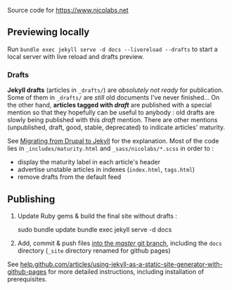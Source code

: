 Source code for https://www.nicolabs.net

## Previewing locally

Run `bundle exec jekyll serve -d docs --livereload --drafts` to start a local server with live reload and drafts preview.

### Drafts

**Jekyll drafts** (articles in `_drafts/`) are *absolutely not ready* for publication. Some of them in `_drafts/` are *still* old documents I've never finished...
On the other hand, **articles tagged with _draft_** are published with a special mention so that they hopefully can be useful to anybody : old drafts are slowly being published with this *draft* mention.
There are other mentions (unpublished, draft, good, stable, deprecated) to indicate articles' maturity.

See [Migrating from Drupal to Jekyll](_posts/Migrating-from-Drupal-to-Jekyll.md) for the explanation.
Most of the code lies in `_includes/maturity.html` and `_sass/nicolabs/*.scss` in order to :
- display the maturity label in each article's header
- advertise unstable articles in indexes (`index.html`, `tags.html`)
- remove drafts from the default feed

## Publishing

1. Update Ruby gems & build the final site without drafts :

    sudo bundle update
    bundle exec jekyll serve -d docs

2. Add, commit & push files [into the *master* git branch](https://help.github.com/en/github/working-with-github-pages/about-github-pages#publishing-sources-for-github-pages-sites), including the `docs` directory (`_site` directory renamed for github pages)

See [help.github.com/articles/using-jekyll-as-a-static-site-generator-with-github-pages](https://help.github.com/articles/using-jekyll-as-a-static-site-generator-with-github-pages/) for more detailed instructions, including installation of prerequisites.
